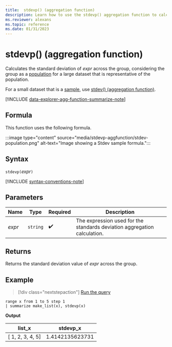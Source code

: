 ```yaml
---
title:  stdevp() (aggregation function)
description: Learn how to use the stdevp() aggregation function to calculate the standard deviation of an expression.
ms.reviewer: alexans
ms.topic: reference
ms.date: 01/31/2023
---
```

# stdevp() (aggregation function)

Calculates the standard deviation of *expr* across the group, considering the group as a [population](https://en.wikipedia.org/wiki/Statistical_population) for a large dataset that is representative of the population.

For a small dataset that is a [sample](https://en.wikipedia.org/wiki/Sample_%28statistics%29), use [stdev() (aggregation function)](stdev-aggregation-function.md).

[!INCLUDE [data-explorer-agg-function-summarize-note](../includes/data-explorer-agg-function-summarize-note.md)]

## Formula

This function uses the following formula.

:::image type="content" source="media/stdevp-aggfunction/stdev-population.png" alt-text="Image showing a Stdev sample formula.":::

## Syntax

`stdevp(`*expr*`)`

[!INCLUDE [syntax-conventions-note](../includes/syntax-conventions-note.md)]

## Parameters

| Name | Type | Required | Description |
|--|--|--|--|
|*expr* | `string` |  :heavy_check_mark: | The expression used for the standards deviation aggregation calculation. |

## Returns

Returns the standard deviation value of *expr* across the group.

## Example

> [!div class="nextstepaction"]
> <a href="https://dataexplorer.azure.com/clusters/help/databases/Samples?query=H4sIAAAAAAAAAytKzEtPVahQSCvKz1UwVCjJVzBVKC5JLVAw5KpRKC7NzU0syqxKVchNzE6Nz8ksLtGo0NQBKkhJLSsAMgEGYndiPgAAAA==" target="_blank">Run the query</a>

```kusto
range x from 1 to 5 step 1
| summarize make_list(x), stdevp(x)
```

**Output**

|list_x|stdevp_x|
|---|---|
|[ 1, 2, 3, 4, 5]|1.4142135623731|
